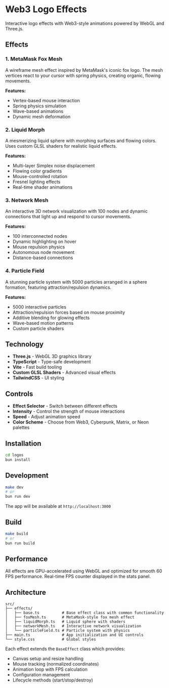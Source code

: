 # Web3 Logo Effects

Interactive logo effects with Web3-style animations powered by WebGL and Three.js.

## Effects

### 1. MetaMask Fox Mesh
A wireframe mesh effect inspired by MetaMask's iconic fox logo. The mesh vertices react to your cursor with spring physics, creating organic, flowing movements.

**Features:**
- Vertex-based mouse interaction
- Spring physics simulation
- Wave-based animations
- Dynamic mesh deformation

### 2. Liquid Morph
A mesmerizing liquid sphere with morphing surfaces and flowing colors. Uses custom GLSL shaders for realistic liquid effects.

**Features:**
- Multi-layer Simplex noise displacement
- Flowing color gradients
- Mouse-controlled rotation
- Fresnel lighting effects
- Real-time shader animations

### 3. Network Mesh
An interactive 3D network visualization with 100 nodes and dynamic connections that light up and respond to cursor movements.

**Features:**
- 100 interconnected nodes
- Dynamic highlighting on hover
- Mouse repulsion physics
- Autonomous node movement
- Distance-based connections

### 4. Particle Field
A stunning particle system with 5000 particles arranged in a sphere formation, featuring attraction/repulsion dynamics.

**Features:**
- 5000 interactive particles
- Attraction/repulsion forces based on mouse proximity
- Additive blending for glowing effects
- Wave-based motion patterns
- Custom particle shaders

## Technology

- **Three.js** - WebGL 3D graphics library
- **TypeScript** - Type-safe development
- **Vite** - Fast build tooling
- **Custom GLSL Shaders** - Advanced visual effects
- **TailwindCSS** - UI styling

## Controls

- **Effect Selector** - Switch between different effects
- **Intensity** - Control the strength of mouse interactions
- **Speed** - Adjust animation speed
- **Color Scheme** - Choose from Web3, Cyberpunk, Matrix, or Neon palettes

## Installation

```bash
cd logos
bun install
```

## Development

```bash
make dev
# or
bun run dev
```

The app will be available at `http://localhost:3000`

## Build

```bash
make build
# or
bun run build
```

## Performance

All effects are GPU-accelerated using WebGL and optimized for smooth 60 FPS performance. Real-time FPS counter displayed in the stats panel.

## Architecture

```
src/
├── effects/
│   ├── base.ts          # Base effect class with common functionality
│   ├── foxMesh.ts       # MetaMask-style fox mesh effect
│   ├── liquidMorph.ts   # Liquid sphere with shaders
│   ├── networkMesh.ts   # Interactive network visualization
│   └── particleField.ts # Particle system with physics
├── main.ts              # App initialization and UI controls
└── style.css            # Global styles
```

Each effect extends the `BaseEffect` class which provides:
- Canvas setup and resize handling
- Mouse tracking (normalized coordinates)
- Animation loop with FPS calculation
- Configuration management
- Lifecycle methods (start/stop/destroy)
